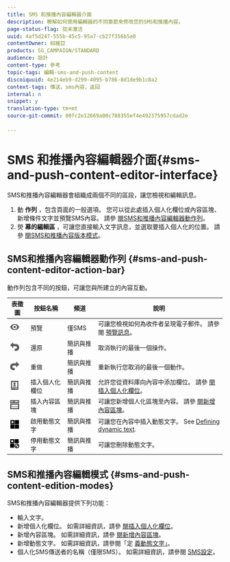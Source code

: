 ```yaml
---
title: SMS 和推播內容編輯器介面
description: 瞭解如何使用編輯器的不同章節來修改您的SMS和推播內容。
page-status-flag: 從未激活
uuid: 4af5d247-555b-45c5-95a7-cb27f356b5a0
contentOwner: 紹維亞
products: SG_CAMPAIGN/STANDARD
audience: 設計
content-type: 參考
topic-tags: 編輯-sms-and-push-content
discoiquuid: 4e214eb9-d299-4095-b786-8d1de9b1c8a2
context-tags: 傳送，sms內容，返回
internal: n
snippet: y
translation-type: tm+mt
source-git-commit: 00fc2e12669a00c788355ef4e492375957cdad2e

---
```



# SMS 和推播內容編輯器介面{#sms-and-push-content-editor-interface}

SMS和推播內容編輯器會組織成兩個不同的區段，讓您檢視和編輯訊息。

1. 動 **作列** ，包含頁面的一般選項。 您可以從此處插入個人化欄位或內容區塊、新增條件文字並預覽SMS內容。 請參 [閱SMS和推播內容編輯器動作列](#sms-and-push-content-editor-action-bar)。
1. 熒 **幕的編輯區** ，可讓您直接輸入文字訊息，並選取要插入個人化的位置。 請參 [閱SMS和推播內容版本模式](#sms-and-push-content-edition-modes)。

## SMS和推播內容編輯器動作列 {#sms-and-push-content-editor-action-bar}

動作列包含不同的按鈕，可讓您與所建立的內容互動。

<table> 
 <thead> 
  <tr> 
   <th> 表徵圖<br /> </th> 
   <th> 按鈕名稱<br /> </th> 
   <th> 頻道<br /> </th> 
   <th> 說明<br /> </th> 
  </tr> 
 </thead> 
 <tbody> 
  <tr> 
   <td> <img height="21px" src="assets/viewon_darkgrey-24px.png" /> <br /> </td> 
   <td> <span class="uicontrol">預覽</span><br /> </td> 
   <td> 僅SMS<br /> </td> 
   <td> 可讓您檢視如何為收件者呈現電子郵件。 請參閱 <a href="../../sending/using/previewing-messages.md">預覽訊息</a>。<br /> </td> 
  </tr> 
  <tr> 
   <td> <img height="21px" src="assets/undo_darkgrey-24px.png" /> <br /> </td> 
   <td> <span class="uicontrol">還原</span><br /> </td> 
   <td> 簡訊與推播<br /> </td> 
   <td> 取消執行的最後一個操作。<br /> </td> 
  </tr> 
  <tr> 
   <td> <img height="21px" src="assets/redo_darkgrey-24px.png" /> <br /> </td> 
   <td> <span class="uicontrol">重做</span><br /> </td> 
   <td> 簡訊與推播<br /> </td> 
   <td> 重新執行您取消的最後一個動作。<br /> </td> 
  </tr> 
  <tr> 
   <td> <img height="21px" src="assets/personalization_field_darkgrey-24px.png" /> <br /> </td> 
   <td> <span class="uicontrol">插入個人化欄位</span><br /> </td> 
   <td> 簡訊與推播<br /> </td> 
   <td> 允許您從資料庫向內容中添加欄位。 請參 <a href="../../designing/using/personalization.md#inserting-a-personalization-field" target="_blank">閱插入個人化欄位</a>。<br /> </td> 
  </tr> 
  <tr> 
   <td> <img height="21px" src="assets/personalization_block_darkgrey-24px.png" /> <br /> </td> 
   <td> <span class="uicontrol">插入內容區塊</span><br /> </td> 
   <td> 簡訊與推播<br /> </td> 
   <td> 可讓您新增個人化區塊至內容。 請參 <a href="../../designing/using/personalization.md#adding-a-content-block" target="_blank">閱新增內容區塊</a>。<br /> </td> 
  </tr> 
  <tr> 
   <td> <img height="21px" src="assets/dynamiccontent_24px.png" /> <br /> </td> 
   <td> <span class="uicontrol">啟用動態文字</span><br /> </td> 
   <td> 簡訊與推播<br /> </td> 
   <td> 可讓您在內容中插入動態文字。 See <a href="../../channels/using/defining-dynamic-text.md" target="_blank">Defining dynamic text</a>.<br /> </td> 
  </tr> 
  <tr> 
   <td> <img height="21px" src="assets/dynamiccontentdisable_24px.png" /> <br /> </td> 
   <td> <span class="uicontrol">停用動態文字</span><br /> </td> 
   <td> 簡訊與推播<br /> </td> 
   <td> 可讓您刪除動態文字。<br /> </td> 
  </tr> 
 </tbody> 
</table>

## SMS和推播內容編輯模式 {#sms-and-push-content-edition-modes}

SMS和推播內容編輯器提供下列功能：

* 輸入文字。
* 新增個人化欄位。 如需詳細資訊，請參 [閱插入個人化欄位](../../designing/using/personalization.md#inserting-a-personalization-field)。
* 新增內容區塊。 如需詳細資訊，請參 [閱新增內容區塊](../../designing/using/personalization.md#adding-a-content-block)。
* 新增動態文字。 如需詳細資訊，請參閱「定 [義動態文字」](../../channels/using/defining-dynamic-text.md)。
* 個人化SMS傳送者的名稱（僅限SMS）。 如需詳細資訊，請參閱 [SMS設定](../../administration/using/configuring-sms-channel.md#configuring-sms-properties)。

